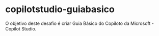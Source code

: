 # copilotstudio-guiabasico
O objetivo deste desafio é criar Guia Básico do Copiloto da Microsoft - Copilot Studio.
